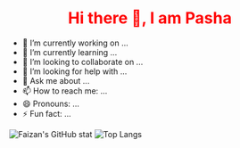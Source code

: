 <h1 align="center" style="color:red">Hi there 👋, I am Pasha</h1>

- 🔭 I’m currently working on ...
- 🌱 I’m currently learning ...
- 👯 I’m looking to collaborate on ...
- 🤔 I’m looking for help with ...
- 💬 Ask me about ...
- 📫 How to reach me: ...
- 😄 Pronouns: ...
- ⚡ Fun fact: ...

![Faizan's GitHub stat](https://github-readme-stats.vercel.app/api?username=faizanpasha356&show_icons=true&theme=ambient_gradient )
![Top Langs](https://github-readme-stats.vercel.app/api/top-langs/?username=faizanpasha356&layout=compact)
